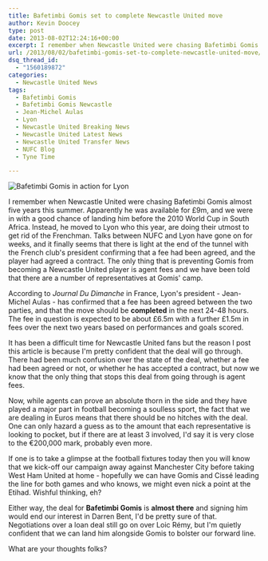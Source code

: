 ```yaml
---
title: Bafetimbi Gomis set to complete Newcastle United move
author: Kevin Doocey
type: post
date: 2013-08-02T12:24:16+00:00
excerpt: I remember when Newcastle United were chasing Bafetimbi Gomis almost five years this summer. Apparently he was available for £9m, and we were in with a good chance of landing him before the..
url: /2013/08/02/bafetimbi-gomis-set-to-complete-newcastle-united-move/
dsq_thread_id:
  - "1560189872"
categories:
  - Newcastle United News
tags:
  - Bafetimbi Gomis
  - Bafetimbi Gomis Newcastle
  - Jean-Michel Aulas
  - Lyon
  - Newcastle United Breaking News
  - Newcastle United Latest News
  - Newcastle United Transfer News
  - NUFC Blog
  - Tyne Time

---
```

![Bafetimbi Gomis in action for Lyon](http://www.tynetime.com/wp-content/uploads/2013/08/Bafetimbi-Gomis-Newcastle-United.jpg "Gomis - Ready to complete a move to Newcastle United")

I remember when Newcastle United were chasing Bafetimbi Gomis almost five years this summer. Apparently he was available for £9m, and we were in with a good chance of landing him before the 2010 World Cup in South Africa. Instead, he moved to Lyon who this year, are doing their utmost to get rid of the Frenchman. Talks between NUFC and Lyon have gone on for weeks, and it finally seems that there is light at the end of the tunnel with the French club's president confirming that a fee had been agreed, and the player had agreed a contract. The only thing that is preventing Gomis from becoming a Newcastle United  player is agent fees and we have been told that there are a number of representatives at Gomis' camp.

According to _Journal Du Dimanche_ in France, Lyon's president - Jean-Michel Aulas - has confirmed that a fee has been agreed between the two parties, and that the move should be **completed** in the next 24-48 hours. The fee in question is expected to be about £6.5m with a further £1.5m in fees over the next two years based on performances and goals scored.

It has been a difficult time for Newcastle United fans but the reason I post this article is because I'm pretty confident that the deal will go through. There had been much confusion over the state of the deal, whether a fee had been agreed or not, or whether he has accepted a contract, but now we know that the only thing that stops this deal from going through is agent fees.

Now, while agents can prove an absolute thorn in the side and they have played a major part in football becoming a soulless sport, the fact that we are dealing in Euros means that there should be no hitches with the deal. One can only hazard a guess as to the amount that each representative is looking to pocket, but if there are at least 3 involved, I'd say it is very close to the €200,000 mark, probably even more.

If one is to take a glimpse at the football fixtures today then you will know that we kick-off our campaign away against Manchester City before taking West Ham United at home - hopefully we can have Gomis and Cissé leading the line for both games and who knows, we might even nick a point at the Etihad. Wishful thinking, eh?

Either way, the deal for **Bafetimbi Gomis** is **almost there** and signing him would end our interest in Darren Bent, I'd be pretty sure of that. Negotiations over a loan deal still go on over Loic Rémy, but I'm quietly confident that we can land him alongside Gomis to bolster our forward line.

What are your thoughts folks?
